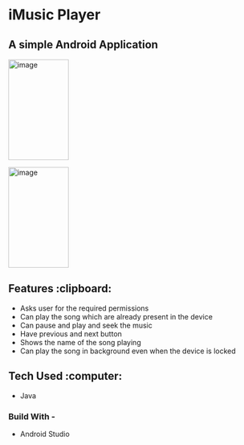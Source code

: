 <h1 class="code-line" data-line-start=0 data-line-end=1 ><a id="iMusic_Player_0"></a>iMusic Player</h1>
<h2 class="code-line" data-line-start=1 data-line-end=2 ><a id="A_simple_Android_Application_1"></a>A simple Android Application</h2>
<p class="has-line-data" data-line-start="3" data-line-end="4"><a href="https://www.linkpicture.com/view.php?img=LPic63cab868eb3b5192686625"><img src="https://www.linkpicture.com/q/Demo-1.jpg" alt="image" width="120" height="200"></a></p>
<p class="has-line-data" data-line-start="5" data-line-end="6"><a href="https://www.linkpicture.com/view.php?img=LPic63cab955252521765948862"><img src="https://www.linkpicture.com/q/Demo-2.jpg" alt="image" width="120" height="200"></a></p>
<h2 class="code-line" data-line-start=7 data-line-end=8 ><a id="Features_clipboard_7"></a>Features :clipboard:</h2>
<ul>
<li class="has-line-data" data-line-start="9" data-line-end="10">Asks user for the required permissions</li>
<li class="has-line-data" data-line-start="10" data-line-end="11">Can play the song which are already present in the device</li>
<li class="has-line-data" data-line-start="11" data-line-end="12">Can pause and play and seek the music</li>
<li class="has-line-data" data-line-start="12" data-line-end="13">Have previous and next button</li>
<li class="has-line-data" data-line-start="13" data-line-end="15">Shows the name of the song playing</li>
<li class="has-line-data" data-line-start="14" data-line-end="15">Can play the song in background even when the device is locked</li>
</ul>
<h2 class="code-line" data-line-start=15 data-line-end=16 ><a id="Tech_Used_computer_15"></a>Tech Used :computer:</h2>
<ul>
<li class="has-line-data" data-line-start="16" data-line-end="17">Java</li>
</ul>
<h3 class="code-line" data-line-start=17 data-line-end=18 ><a id="Build_With__17"></a>Build With -</h5>
<ul>
<li class="has-line-data" data-line-start="18" data-line-end="19">Android Studio</li>
</ul>
